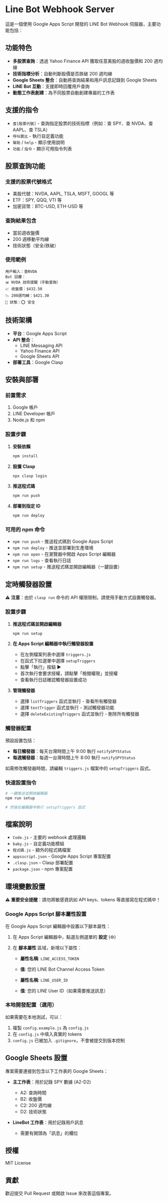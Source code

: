 # Line Bot Webhook Server

這是一個使用 Google Apps Script 開發的 LINE Bot Webhook 伺服器，主要功能包括：

## 功能特色

- **多股票查詢**：透過 Yahoo Finance API 獲取任意美股的週收盤價和 200 週均線
- **技術指標分析**：自動判斷股價是否跌破 200 週均線
- **Google Sheets 整合**：自動將查詢結果和用戶訊息記錄到 Google Sheets
- **LINE Bot 互動**：支援即時回覆用戶查詢
- **動態工作表創建**：為不同股票自動創建專屬的工作表

## 支援的指令

- `查[股票代號]` - 查詢指定股票的技術指標（例如：查 SPY、查 NVDA、查 AAPL、查 TSLA）
- `呼叫寶比` - 執行自定義功能
- `幫助` / `help` - 顯示使用說明
- `功能` / `指令` - 顯示可用指令列表

## 股票查詢功能

### 支援的股票代號格式

- 美股代號：NVDA, AAPL, TSLA, MSFT, GOOGL 等
- ETF：SPY, QQQ, VTI 等
- 加密貨幣：BTC-USD, ETH-USD 等

### 查詢結果包含

- 當前週收盤價
- 200 週移動平均線
- 技術狀態（安全/跌破）

### 使用範例

```
用戶輸入：查NVDA
Bot 回覆：
📊 NVDA 技術提醒（手動查詢）
📈 收盤價：$432.50
📉 200週均線：$421.30
📌 狀態：⭕ 安全
```

## 技術架構

- **平台**：Google Apps Script
- **API 整合**：
  - LINE Messaging API
  - Yahoo Finance API
  - Google Sheets API
- **部署工具**：Google Clasp

## 安裝與部署

### 前置需求

1. Google 帳戶
2. LINE Developer 帳戶
3. Node.js 和 npm

### 設置步驟

1. **安裝依賴**

   ```bash
   npm install
   ```

2. **設置 Clasp**

   ```bash
   npx clasp login
   ```

3. **推送程式碼**

   ```bash
   npm run push
   ```

4. **部署到指定 ID**
   ```bash
   npm run deploy
   ```

### 可用的 npm 命令

- `npm run push` - 推送程式碼到 Google Apps Script
- `npm run deploy` - 推送並部署到生產環境
- `npm run open` - 在瀏覽器中開啟 Apps Script 編輯器
- `npm run logs` - 查看執行日誌
- `npm run setup` - 推送程式碼並開啟編輯器（一鍵設置）

## 定時觸發器設置

⚠️ **注意**：由於 `clasp run` 命令的 API 權限限制，請使用手動方式設置觸發器。

### 設置步驟

1. **推送程式碼並開啟編輯器**

   ```bash
   npm run setup
   ```

2. **在 Apps Script 編輯器中執行觸發器設置**

   - 在左側檔案列表中選擇 `triggers.js`
   - 在函式下拉選單中選擇 `setupTriggers`
   - 點擊「執行」按鈕 ▶️
   - 首次執行會要求授權，請點擊「檢閱權限」並授權
   - 查看執行日誌確認觸發器設置成功

3. **管理觸發器**
   - 選擇 `listTriggers` 函式並執行 - 查看所有觸發器
   - 選擇 `testTrigger` 函式並執行 - 測試觸發器功能
   - 選擇 `deleteExistingTriggers` 函式並執行 - 刪除所有觸發器

### 觸發器配置

預設設置包括：

- **每日觸發器**：每天台灣時間上午 9:00 執行 `notifySPYStatus`
- **每週觸發器**：每週一台灣時間上午 8:00 執行 `notifySPYStatus`

如需修改觸發器時間，請編輯 `triggers.js` 檔案中的 `setupTriggers` 函式。

### 快速設置指令

```bash
# 一鍵推送並開啟編輯器
npm run setup

# 然後在編輯器中執行 setupTriggers 函式
```

## 檔案說明

- `Code.js` - 主要的 webhook 處理邏輯
- `baby.js` - 自定義功能模組
- `程式碼.js` - 額外的程式碼檔案
- `appsscript.json` - Google Apps Script 專案配置
- `.clasp.json` - Clasp 部署配置
- `package.json` - npm 專案配置

## 環境變數設置

⚠️ **重要安全提醒**：請勿將敏感資訊如 API keys、tokens 等直接寫在程式碼中！

### Google Apps Script 腳本屬性設置

在 Google Apps Script 編輯器中設置以下腳本屬性：

1. 在 Apps Script 編輯器中，點選左側選單的 **設定** (⚙️)
2. 在 **腳本屬性** 區域，新增以下屬性：

   - **屬性名稱**: `LINE_ACCESS_TOKEN`
   - **值**: 您的 LINE Bot Channel Access Token

   - **屬性名稱**: `LINE_USER_ID`
   - **值**: 您的 LINE User ID（如果需要推送訊息）

### 本地開發配置（選用）

如果需要在本地測試，可以：

1. 複製 `config.example.js` 為 `config.js`
2. 在 `config.js` 中填入真實的 tokens
3. `config.js` 已被加入 `.gitignore`，不會被提交到版本控制

## Google Sheets 設置

專案需要連接到包含以下工作表的 Google Sheets：

- **主工作表**：用於記錄 SPY 數據 (A2-D2)

  - A2: 查詢時間
  - B2: 收盤價
  - C2: 200 週均線
  - D2: 技術狀態

- **LineBot 工作表**：用於記錄用戶訊息
  - 需要有開頭為「訊息」的欄位

## 授權

MIT License

## 貢獻

歡迎提交 Pull Request 或開啟 Issue 來改善這個專案。
